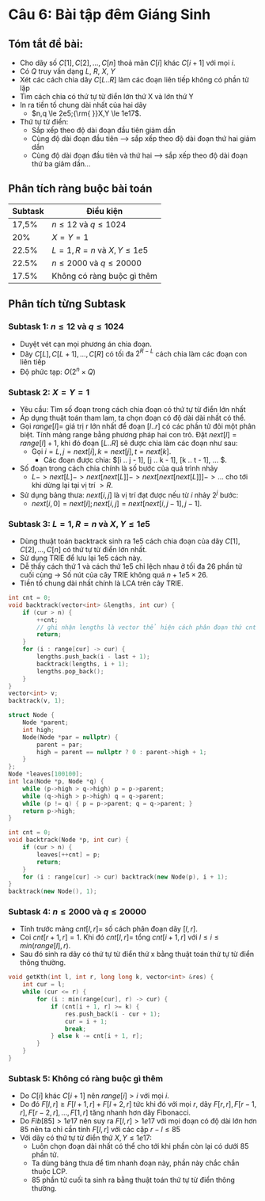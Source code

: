 # Câu 6: Bài tập đêm Giáng Sinh
## Tóm tắt đề bài: 
- Cho dãy số $C[1], C[2], ..., C[n]$ thoả mãn $C[i]$ khác $C[i+1]$ với mọi $i$.
- Có $Q$ truy vấn dạng $L$, $R$, $X$, $Y$
- Xét các cách chia dãy $C[L..R]$ làm các đoạn liên tiếp không có phần tử lặp
- Tìm cách chia có thứ tự từ điển lớn thứ X và lớn thứ Y
- In ra tiền tố chung dài nhất của hai dãy
    - $n,q \le 2e5;{\rm{ }}X,Y \le 1e17$. 
- Thứ tự từ điển:
    - Sắp xếp theo độ dài đoạn đầu tiên giảm dần
    - Cùng độ dài đoạn đầu tiên --> sắp xếp theo độ dài đoạn thứ hai giảm dần
    - Cùng độ dài đoạn đầu tiên và thứ hai --> sắp xếp theo độ dài đoạn thứ ba giảm dần...
## Phân tích ràng buộc bài toán
| Subtask | Điều kiện  | 
|----------|----------|
| 17,5% | $n \le 12$ và $q \le 1024$ |
| 20% | $X=Y=1$ |
| 22.5% | $L=1,R=n$ và $X,Y \le 1e5$ |
| 22.5% | $n \le 2000$ và $q \le 20000$ |
| 17.5% | Không có ràng buộc gì thêm |

## Phân tích từng Subtask 
### Subtask 1: $n \le 12$ và $q \le 1024$
- Duyệt vét cạn mọi phương án chia đoạn. 
- Dãy $C[L], C[L + 1], ..., C[R]$ có tối đa $2^{R - L}$ cách chia làm các đoạn con liên tiếp
- Độ phức tạp: $O(2^n \times Q)$
### Subtask 2: $X=Y=1$
- Yêu cầu: Tìm số đoạn trong cách chia đoạn có thứ tự từ điển lớn nhất
- Áp dụng thuật toán tham lam, ta chọn đoạn có độ dài dài nhất có thể.
- Gọi $range[l] =$ giá trị r lớn nhất để đoạn $[l..r]$ có các phần tử đôi một phân biệt. Tính mảng range bằng phương pháp hai con trỏ. Đặt $next[l] = range[l] + 1$, khi đó đoạn $[L..R]$ sẽ được chia làm các đoạn như sau:
    - Gọi $i = L, j = next[i], k = next[j], t = next[k]$.
	  - Các đoạn được chia: $[i .. j - 1], [j .. k - 1], [k .. t - 1], ... $.
- Số đoạn trong cách chia chính là số bước của quá trình nhảy
    - $L -> next[L] -> next[next[L]] -> next[next[next[L]]] -> ...$ cho tới khi dừng lại tại vị trí $> R$.
- Sử dụng bảng thưa: $next[i, j]$ là vị trí đạt được nếu từ $i$ nhảy $2^j$ bước:
    - $next[i, 0] = next[i]; next[i, j] = next[next[i, j - 1], j - 1]$.
### Subtask 3: $L=1,R=n$ và $X,Y \le 1e5$
- Dùng thuật toán backtrack sinh ra 1e5 cách chia đoạn của dãy $C[1], C[2], ..., C[n]$ có thứ tự từ điển lớn nhất.
- Sử dụng TRIE để lưu lại 1e5 cách này.
- Dễ thấy cách thứ 1 và cách thứ 1e5 chỉ lệch nhau ở tối đa 26 phần tử cuối cùng -> Số nút của cây TRIE không quá $n + 1e5 \times 26$.
- Tiền tố chung dài nhất chính là LCA trên cây TRIE.
```cpp
int cnt = 0;
void backtrack(vector<int> &lengths, int cur) {
	if (cur > n) {
		++cnt;
		// ghi nhận lengths là vector thể hiện cách phân đoạn thứ cnt
		return;
	}
	for (i : range[cur] -> cur) {
		lengths.push_back(i - last + 1);
		backtrack(lengths, i + 1);
		lengths.pop_back();
	}
}
vector<int> v;
backtrack(v, 1);
```
```cpp
struct Node {
	Node *parent;
	int high;
	Node(Node *par = nullptr) {
		parent = par;
		high = parent == nullptr ? 0 : parent->high + 1;
	}
};
Node *leaves[100100];
int lca(Node *p, Node *q) {
	while (p->high > q->high) p = p->parent;
	while (q->high > p->high) q = q->parent;
	while (p != q) { p = p->parent; q = q->parent; }
	return p->high;
}
```
```cpp
int cnt = 0;
void backtrack(Node *p, int cur) {
	if (cur > n) {
		leaves[++cnt] = p;
		return;
	}
	for (i : range[cur] -> cur) backtrack(new Node(p), i + 1);
}
backtrack(new Node(), 1);
```
### Subtask 4: $n \le 2000$ và $q \le 20000$
- Tính trước mảng $cnt[l, r] =$ số cách phân đoạn dãy $[l, r]$.
- Coi $cnt[r + 1, r] = 1$. Khi đó $cnt[l, r] =$ tổng $cnt[i + 1, r]$ với $l \le i \le min(range[l], r)$.
- Sau đó sinh ra dãy có thứ tự từ điển thứ x bằng thuật toán thứ tự từ điển thông thường.
```cpp
void getKth(int l, int r, long long k, vector<int> &res) {
	int cur = l;
	while (cur <= r) {
		for (i : min(range[cur], r) -> cur) {
			if (cnt[i + 1, r] >= k) {
				res.push_back(i - cur + 1);
				cur = i + 1;
				break;
			} else k -= cnt[i + 1, r];
		}
	}
}
```
### Subtask 5: Không có ràng buộc gì thêm
- Do $C[i]$ khác $C[i + 1]$ nên $range[i] > i$ với mọi $i$.
- Do đó $F[l, r] \ge F[l + 1, r] + F[l + 2, r]$ tức khi đó với mọi $r$, dãy $F[r, r], F[r - 1, r], F[r - 2, r], ..., F[1, r]$ tăng nhanh hơn dãy Fibonacci.
- Do $Fib[85] > 1e17$ nên suy ra $F[l, r] > 1e17$ với mọi đoạn có độ dài lớn hơn 85 nên ta chỉ cần tính $F[l, r]$ với các cặp $r - l \le 85$
- Với dãy có thứ tự từ điển thứ $X, Y \le 1e17$:
   - Luôn chọn đoạn dài nhất có thể cho tới khi phần còn lại có dưới 85 phần tử.
   - Ta dùng bảng thưa để tìm nhanh đoạn này, phần này chắc chắn thuộc LCP.
   - 85 phần tử cuối ta sinh ra bằng thuật toán thứ tự từ điển thông thường.









